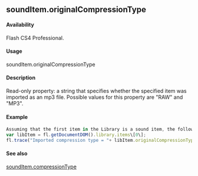 ## soundItem.originalCompressionType

#### Availability

Flash CS4 Professional.

#### Usage

soundItem.originalCompressionType

#### Description

Read-only property: a string that specifies whether the specified item was imported as an mp3 file. Possible values for this property are "RAW" and "MP3".

#### Example

```javascript
Assuming that the first item in the Library is a sound item, the following code displays "MP3" if the file was imported into the Library as an MP3 file, or "RAW" if it was not:
var libItem = fl.getDocumentDOM().library.items\[0\];
fl.trace("Imported compression type = "+ libItem.originalCompressionType);

```
#### See also

[soundItem.compressionType](#!AdobeDocs/developers-animatesdk-docs/master/SoundItem_object/soundIte2.md)
